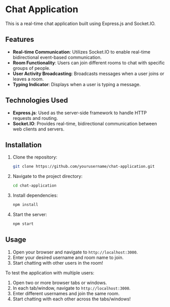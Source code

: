 # Chat Application

This is a real-time chat application built using Express.js and Socket.IO.

## Features

- **Real-time Communication**: Utilizes Socket.IO to enable real-time bidirectional event-based communication.
- **Room Functionality**: Users can join different rooms to chat with specific groups of people.
- **User Activity Broadcasting**: Broadcasts messages when a user joins or leaves a room.
- **Typing Indicator**: Displays when a user is typing a message.

## Technologies Used

- **Express.js**: Used as the server-side framework to handle HTTP requests and routing.
- **Socket.IO**: Provides real-time, bidirectional communication between web clients and servers.

## Installation

1. Clone the repository:

    ```bash
    git clone https://github.com/yourusername/chat-application.git
    ```

2. Navigate to the project directory:

    ```bash
    cd chat-application
    ```

3. Install dependencies:

    ```bash
    npm install
    ```

4. Start the server:

    ```bash
    npm start
    ```

## Usage

1. Open your browser and navigate to `http://localhost:3000`.
2. Enter your desired username and room name to join.
3. Start chatting with other users in the room!

To test the application with multiple users:

1. Open two or more browser tabs or windows.
2. In each tab/window, navigate to `http://localhost:3000`.
3. Enter different usernames and join the same room.
4. Start chatting with each other across the tabs/windows!
